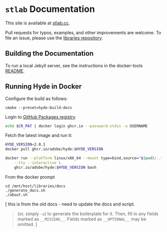 # `stlab` Documentation

This site is available at [stlab.cc](https://stlab.cc).

Pull requests for typos, examples, and other improvements are welcome. To file an issue, please use the [libraries repository](https://github.com/stlab/libraries).

## Building the Documentation

To run a local Jekyll server, see the instructions in the docker-tools [README](../tools/docker-tools/README.md).

## Running Hyde in Docker

Configure the build as follows:

```
cmake --preset=hyde-build-docs
```

Login to [GitHub Packages registry](https://docs.github.com/en/packages/working-with-a-github-packages-registry/working-with-the-container-registry#authenticating-with-a-personal-access-token-classic)

```bash
echo $CR_PAT | docker login ghcr.io --password-stdin -u USERNAME 
```

Fetch the latest image and run it:

```bash
HYDE_VERSION=2.0.1
docker pull ghcr.io/adobe/hyde:$HYDE_VERSION

docker run --platform linux/x86_64 --mount type=bind,source="$(pwd)/..",target=/mnt/host \
    --tty --interactive \
    ghcr.io/adobe/hyde:$HYDE_VERSION bash
```

From the docker prompt

```
cd /mnt/host/libraries/docs
./generate_docs.sh
./about.sh
```

\[ this is from the old docs - need to update the docs and script.

> (or, simply `-u`) to generate the boilerplate for it. Then, fill in any fields marked as `__MISSING__`. Fields marked as `__OPTIONAL__` may be omitted.
> \]
